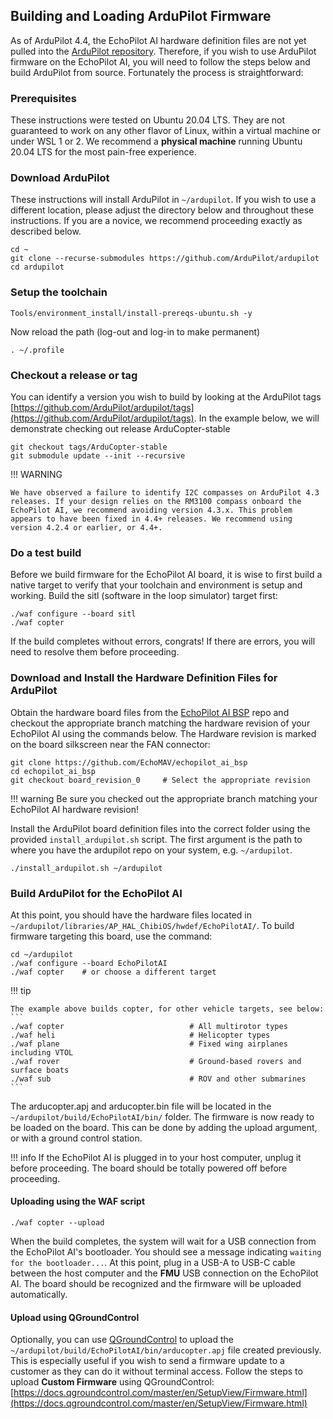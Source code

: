 ## Building and Loading ArduPilot Firmware

As of ArduPilot 4.4, the EchoPilot AI hardware definition files are not yet pulled into the [ArduPilot repository](https://github.com/ArduPilot/ardupilot). Therefore, if you wish to use ArduPilot firmware on the EchoPilot AI, you will need to follow the steps below and build ArduPilot from source. Fortunately the process is straightforward:

### Prerequisites
These instructions were tested on Ubuntu 20.04 LTS. They are not guaranteed to work on any other flavor of Linux, within a virtual machine or under WSL 1 or 2. We recommend a **physical machine** running Ubuntu 20.04 LTS for the most pain-free experience.

### Download ArduPilot 
These instructions will install ArduPilot in ```~/ardupilot```. If you wish to use a different location, please adjust the directory below and throughout these instructions. If you are a novice, we recommend proceeding exactly as described below.
```
cd ~
git clone --recurse-submodules https://github.com/ArduPilot/ardupilot
cd ardupilot
```
### Setup the toolchain

```
Tools/environment_install/install-prereqs-ubuntu.sh -y
```
Now reload the path (log-out and log-in to make permanent)
```
. ~/.profile
```

### Checkout a release or tag
You can identify a version you wish to build by looking at the ArduPilot tags [https://github.com/ArduPilot/ardupilot/tags](https://github.com/ArduPilot/ardupilot/tags). In the example below, we will demonstrate checking out release ArduCopter-stable 

```
git checkout tags/ArduCopter-stable
git submodule update --init --recursive
```
!!! WARNING

    We have observed a failure to identify I2C compasses on ArduPilot 4.3 releases. If your design relies on the RM3100 compass onboard the EchoPilot AI, we recommend avoiding version 4.3.x. This problem appears to have been fixed in 4.4+ releases. We recommend using version 4.2.4 or earlier, or 4.4+.

### Do a test build
Before we build firmware for the EchoPilot AI board, it is wise to first build a native target to verify that your toolchain and environment is setup and working. Build the sitl (software in the loop simulator) target first:
```
./waf configure --board sitl
./waf copter
```
If the build completes without errors, congrats! If there are errors, you will need to resolve them before proceeding.
### Download and Install the Hardware Definition Files for ArduPilot
Obtain the hardware board files from the [EchoPilot AI BSP](https://github.com/EchoMAV/echopilot_ai_bsp) repo and checkout the appropriate branch matching the hardware revision of your EchoPilot AI using the commands below. The Hardware revision is marked on the board silkscreen near the FAN connector:

```
git clone https://github.com/EchoMAV/echopilot_ai_bsp
cd echopilot_ai_bsp
git checkout board_revision_0     # Select the appropriate revision
```
!!! warning
    Be sure you checked out the appropriate branch matching your EchoPilot AI hardware revision!

Install the ArduPilot board definition files into the correct folder using the provided `install_ardupilot.sh` script. The first argument is the path to where you have the ardupilot repo on your system, e.g. `~/ardupilot`.
```
./install_ardupilot.sh ~/ardupilot
```
### Build ArduPilot for the EchoPilot AI
At this point, you should have the hardware files located in ```~/ardupilot/libraries/AP_HAL_ChibiOS/hwdef/EchoPilotAI/```. To build firmware targeting this board, use the command:
```
cd ~/ardupilot
./waf configure --board EchoPilotAI
./waf copter    # or choose a different target
```
!!! tip

    The example above builds copter, for other vehicle targets, see below:
    ```
    ./waf copter                            # All multirotor types
    ./waf heli                              # Helicopter types
    ./waf plane                             # Fixed wing airplanes including VTOL
    ./waf rover                             # Ground-based rovers and surface boats
    ./waf sub                               # ROV and other submarines
    ```

The arducopter.apj and arducopter.bin file will be located in the ```~/ardupilot/build/EchoPilotAI/bin/``` folder. The firmware is now ready to be loaded on the board. This can be done by adding the upload argument, or with a ground control station. 

!!! info
    If the EchoPilot AI is plugged in to your host computer, unplug it before proceeding. The board should be totally powered off before proceeding.

#### Uploading using the WAF script
```
./waf copter --upload
```
When the build completes, the system will wait for a USB connection from the EchoPilot AI's bootloader. You should see a message indicating ```waiting for the bootloader...```. At this point, plug in a USB-A to USB-C cable between the host computer and the **FMU** USB connection on the EchoPilot AI. The board should be recognized and the firmware will be uploaded automatically.

#### Upload using QGroundControl 
Optionally, you can use [QGroundControl](https://docs.qgroundcontrol.com/master/en/getting_started/download_and_install.html) to upload the `~/ardupilot/build/EchoPilotAI/bin/arducopter.apj` file created previously. This is especially useful if you wish to send a firmware update to a customer as they can do it without terminal access. Follow the steps to upload **Custom Firmware** using QGroundControl: [https://docs.qgroundcontrol.com/master/en/SetupView/Firmware.html](https://docs.qgroundcontrol.com/master/en/SetupView/Firmware.html)